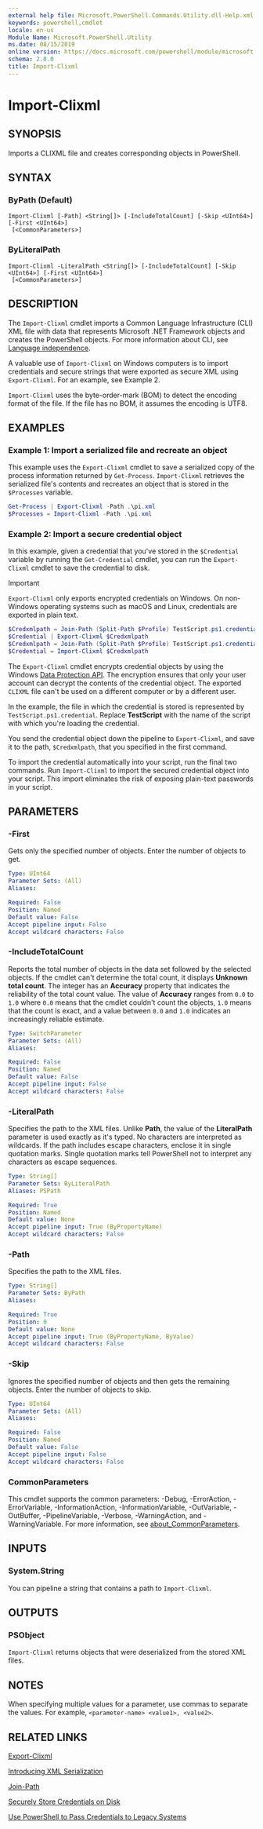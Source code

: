 ```yaml
---
external help file: Microsoft.PowerShell.Commands.Utility.dll-Help.xml
keywords: powershell,cmdlet
locale: en-us
Module Name: Microsoft.PowerShell.Utility
ms.date: 08/15/2019
online version: https://docs.microsoft.com/powershell/module/microsoft.powershell.utility/import-clixml?view=powershell-3.0&WT.mc_id=ps-gethelp
schema: 2.0.0
title: Import-Clixml
---
```


# Import-Clixml

## SYNOPSIS
Imports a CLIXML file and creates corresponding objects in PowerShell.

## SYNTAX

### ByPath (Default)

```
Import-Clixml [-Path] <String[]> [-IncludeTotalCount] [-Skip <UInt64>] [-First <UInt64>]
 [<CommonParameters>]
```

### ByLiteralPath

```
Import-Clixml -LiteralPath <String[]> [-IncludeTotalCount] [-Skip <UInt64>] [-First <UInt64>]
 [<CommonParameters>]
```

## DESCRIPTION

The `Import-Clixml` cmdlet imports a Common Language Infrastructure (CLI) XML file with data that
represents Microsoft .NET Framework objects and creates the PowerShell objects. For more information
about CLI, see [Language independence](/dotnet/standard/language-independence).

A valuable use of `Import-Clixml` on Windows computers is to import credentials and secure strings
that were exported as secure XML using `Export-Clixml`. For an example, see Example 2.

`Import-Clixml` uses the byte-order-mark (BOM) to detect the encoding format of the file. If the
file has no BOM, it assumes the encoding is UTF8.

## EXAMPLES

### Example 1: Import a serialized file and recreate an object

This example uses the `Export-Clixml` cmdlet to save a serialized copy of the process information
returned by `Get-Process`. `Import-Clixml` retrieves the serialized file's contents and recreates an
object that is stored in the `$Processes` variable.

```powershell
Get-Process | Export-Clixml -Path .\pi.xml
$Processes = Import-Clixml -Path .\pi.xml
```

### Example 2: Import a secure credential object

In this example, given a credential that you've stored in the `$Credential` variable by running the
`Get-Credential` cmdlet, you can run the `Export-Clixml` cmdlet to save the credential to disk.

> [!IMPORTANT]
> `Export-Clixml` only exports encrypted credentials on Windows. On non-Windows operating systems
> such as macOS and Linux, credentials are exported in plain text.

```powershell
$Credxmlpath = Join-Path (Split-Path $Profile) TestScript.ps1.credential
$Credential | Export-Clixml $Credxmlpath
$Credxmlpath = Join-Path (Split-Path $Profile) TestScript.ps1.credential
$Credential = Import-Clixml $Credxmlpath
```

The `Export-Clixml` cmdlet encrypts credential objects by using the Windows [Data Protection API](/previous-versions/windows/apps/hh464970(v=win.10)).
The encryption ensures that only your user account can decrypt the contents of the credential
object. The exported `CLIXML` file can't be used on a different computer or by a different user.

In the example, the file in which the credential is stored is represented by
`TestScript.ps1.credential`. Replace **TestScript** with the name of the script with which you're
loading the credential.

You send the credential object down the pipeline to `Export-Clixml`, and save it to the path,
`$Credxmlpath`, that you specified in the first command.

To import the credential automatically into your script, run the final two commands. Run
`Import-Clixml` to import the secured credential object into your script. This import eliminates the
risk of exposing plain-text passwords in your script.

## PARAMETERS

### -First

Gets only the specified number of objects. Enter the number of objects to get.

```yaml
Type: UInt64
Parameter Sets: (All)
Aliases:

Required: False
Position: Named
Default value: False
Accept pipeline input: False
Accept wildcard characters: False
```

### -IncludeTotalCount

Reports the total number of objects in the data set followed by the selected objects. If the cmdlet
can't determine the total count, it displays **Unknown total count**. The integer has an
**Accuracy** property that indicates the reliability of the total count value. The value of
**Accuracy** ranges from `0.0` to `1.0` where `0.0` means that the cmdlet couldn't count the
objects, `1.0` means that the count is exact, and a value between `0.0` and `1.0` indicates an
increasingly reliable estimate.

```yaml
Type: SwitchParameter
Parameter Sets: (All)
Aliases:

Required: False
Position: Named
Default value: False
Accept pipeline input: False
Accept wildcard characters: False
```

### -LiteralPath

Specifies the path to the XML files. Unlike **Path**, the value of the **LiteralPath** parameter is
used exactly as it's typed. No characters are interpreted as wildcards. If the path includes escape
characters, enclose it in single quotation marks. Single quotation marks tell PowerShell not to
interpret any characters as escape sequences.

```yaml
Type: String[]
Parameter Sets: ByLiteralPath
Aliases: PSPath

Required: True
Position: Named
Default value: None
Accept pipeline input: True (ByPropertyName)
Accept wildcard characters: False
```

### -Path

Specifies the path to the XML files.

```yaml
Type: String[]
Parameter Sets: ByPath
Aliases:

Required: True
Position: 0
Default value: None
Accept pipeline input: True (ByPropertyName, ByValue)
Accept wildcard characters: False
```

### -Skip

Ignores the specified number of objects and then gets the remaining objects. Enter the number of
objects to skip.

```yaml
Type: UInt64
Parameter Sets: (All)
Aliases:

Required: False
Position: Named
Default value: False
Accept pipeline input: False
Accept wildcard characters: False
```

### CommonParameters

This cmdlet supports the common parameters: -Debug, -ErrorAction, -ErrorVariable,
-InformationAction, -InformationVariable, -OutVariable, -OutBuffer, -PipelineVariable, -Verbose,
-WarningAction, and -WarningVariable. For more information, see [about_CommonParameters](https://go.microsoft.com/fwlink/?LinkID=113216).

## INPUTS

### System.String

You can pipeline a string that contains a path to `Import-Clixml`.

## OUTPUTS

### PSObject

`Import-Clixml` returns objects that were deserialized from the stored XML files.

## NOTES

When specifying multiple values for a parameter, use commas to separate the values. For example,
`<parameter-name> <value1>, <value2>`.

## RELATED LINKS

[Export-Clixml](Export-Clixml.md)

[Introducing XML Serialization](/dotnet/standard/serialization/introducing-xml-serialization)

[Join-Path](../Microsoft.PowerShell.Management/Join-Path.md)

[Securely Store Credentials on Disk](https://powershellcookbook.com/recipe/PukO/securely-store-credentials-on-disk)

[Use PowerShell to Pass Credentials to Legacy Systems](https://devblogs.microsoft.com/scripting/use-powershell-to-pass-credentials-to-legacy-systems/)
